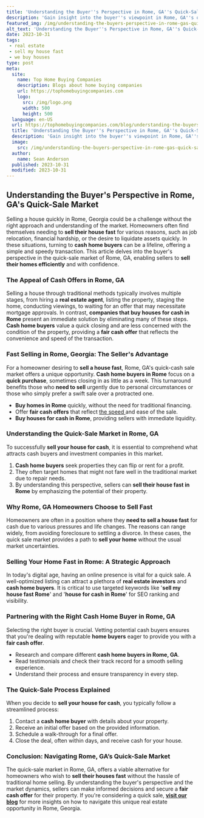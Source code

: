 ```yaml
---
title: 'Understanding the Buyer''s Perspective in Rome, GA''s Quick-Sale Market'
description: 'Gain insight into the buyer''s viewpoint in Rome, GA''s quick-sale market. Discover what piques their curiosity and influences their purchasing decisions.'
featured_img: /img/understanding-the-buyers-perspective-in-rome-gas-quick-sale-market.webp
alt_text: 'Understanding the Buyer''s Perspective in Rome, GA''s Quick-Sale Market'
date: 2023-10-31
tags:
 - real estate
 - sell my house fast
 - we buy houses
type: post
meta:
  site:
    name: Top Home Buying Companies
    description: Blogs about home buying companies
    url: https://tophomebuyingcompanies.com
    logo:
      src: /img/logo.png
      width: 500
      height: 500
  language: en-US
  url: https://tophomebuyingcompanies.com/blog/understanding-the-buyers-perspective-in-rome-gas-quick-sale-market
  title: 'Understanding the Buyer''s Perspective in Rome, GA''s Quick-Sale Market'
  description: 'Gain insight into the buyer''s viewpoint in Rome, GA''s quick-sale market. Discover what piques their curiosity and influences their purchasing decisions.'
  image:
    src: /img/understanding-the-buyers-perspective-in-rome-gas-quick-sale-market.webp
  author:
    name: Sean Anderson
  published: 2023-10-31
  modified: 2023-10-31
---
```



## Understanding the Buyer's Perspective in Rome, GA's Quick-Sale Market

Selling a house quickly in Rome, Georgia could be a challenge without the right approach and understanding of the market. Homeowners often find themselves needing to **sell their house fast** for various reasons, such as job relocation, financial hardship, or the desire to liquidate assets quickly. In these situations, turning to **cash home buyers** can be a lifeline, offering a simple and speedy transaction. This article delves into the buyer's perspective in the quick-sale market of Rome, GA, enabling sellers to **sell their homes efficiently** and with confidence.

### The Appeal of Cash Offers in Rome, GA

Selling a house through traditional methods typically involves multiple stages, from hiring a **real estate agent**, listing the property, staging the home, conducting viewings, to waiting for an offer that may necessitate mortgage approvals. In contrast, **companies that buy houses for cash in Rome** present an immediate solution by eliminating many of these steps. **Cash home buyers** value a quick closing and are less concerned with the condition of the property, providing a **fair cash offer** that reflects the convenience and speed of the transaction.

### Fast Selling in Rome, Georgia: The Seller's Advantage

For a homeowner desiring to **sell a house fast**, Rome, GA's quick-cash sale market offers a unique opportunity. **Cash home buyers in Rome** focus on a **quick purchase**, sometimes closing in as little as a week. This turnaround benefits those who **need to sell** urgently due to personal circumstances or those who simply prefer a swift sale over a protracted one.
  - **Buy homes in Rome** quickly, without the need for traditional financing.
  - Offer **fair cash offers** that reflect [the   speed  ](https://tophomebuyingcompanies.com/blog/the-tax-implications-of-fast-home-sales-in-rome-ga)and ease of the sale.
  - **Buy houses for cash in Rome**, providing sellers with immediate liquidity.

### Understanding the Quick-Sale Market in Rome, GA

To successfully **sell your house for cash**, it is essential to comprehend what attracts cash buyers and investment companies in this market. 

1. **Cash home buyers** seek properties they can flip or rent for a profit.
2. They often target homes that might not fare well in the traditional market due to repair needs.
3. By understanding this perspective, sellers can **sell their house fast in Rome** by emphasizing the potential of their property.

### Why Rome, GA Homeowners Choose to Sell Fast

Homeowners are often in a position where they **need to sell a house fast** for cash due to various pressures and life changes. The reasons can range widely, from avoiding foreclosure to settling a divorce. In these cases, the quick sale market provides a path to **sell your home** without the usual market uncertainties.

### Selling Your Home Fast in Rome: A Strategic Approach

In today's digital age, having an online presence is vital for a quick sale. A well-optimized listing can attract a plethora of **real estate investors** and **cash home buyers**. It is critical to use targeted keywords like '**sell my house fast Rome**' and '**house for cash in Rome**' for SEO ranking and visibility.

### Partnering with the Right Cash Home Buyer in Rome, GA

Selecting the right buyer is crucial. Vetting potential cash buyers ensures that you're dealing with reputable **home buyers** eager to provide you with a **fair cash offer**. 
  - Research and compare different **cash home buyers in Rome, GA**.
  - Read testimonials and check their track record for a smooth selling experience.
  - Understand their process and ensure transparency in every step.

### The Quick-Sale Process Explained

When you decide to **sell your house for cash**, you typically follow a streamlined process:

1. Contact a **cash home buyer** with details about your property.
2. Receive an initial offer based on the provided information.
3. Schedule a walk-through for a final offer.
4. Close the deal, often within days, and receive cash for your house.

### Conclusion: Navigating Rome, GA’s Quick-Sale Market

The quick-sale market in Rome, GA, offers a viable alternative for homeowners who wish to **sell their houses fast** without the hassle of traditional home selling. By understanding the buyer's perspective and the market dynamics, sellers can make informed decisions and secure a **fair cash offer** for their property. If you're considering a quick sale, **[visit our blog](https://tophomebuyingcompanies.com/blog/we-buy-houses-in-rome-ga-quick-cash-offers-for-your-property)** for more insights on how to navigate this unique real estate opportunity in Rome, Georgia.